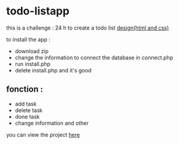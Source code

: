 # todo-listapp
this is a challenge : 24 h to create a todo list 
 [design(html and css)](https://codepen.io/THEORLAN2/pen/wGJWwv)
 
 to install the app : 
- download zip
- change the information to connect the database in connect.php
- run install.php
- delete install.php
and it's good

## fonction :

- add task 
- delete task
- done task
- change information and other

you can view the project  [here](https://greenpixdev.com/todo)
